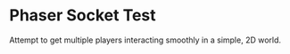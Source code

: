 <h1>Phaser Socket Test</h1>

<p>Attempt to get multiple players interacting smoothly in a simple, 2D world.</p>